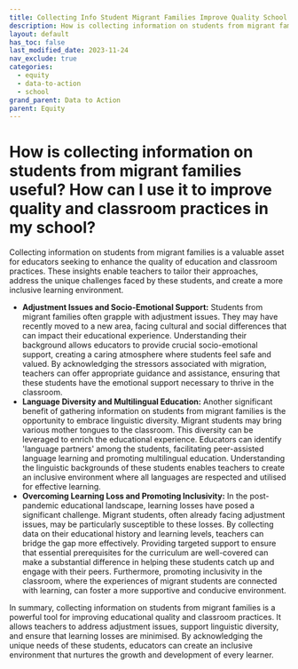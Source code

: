 ```yaml
---
title: Collecting Info Student Migrant Families Improve Quality School
description: How is collecting information on students from migrant families useful? How can I use it to improve quality and classroom practices in my school?
layout: default
has_toc: false
last_modified_date: 2023-11-24
nav_exclude: true
categories:
  - equity
  - data-to-action
  - school
grand_parent: Data to Action
parent: Equity
---
```

# How is collecting information on students from migrant families useful? How can I use it to improve quality and classroom practices in my school?

Collecting information on students from migrant families is a valuable asset for educators seeking to enhance the quality of education and classroom practices. These insights enable teachers to tailor their approaches, address the unique challenges faced by these students, and create a more inclusive learning environment.

- **Adjustment Issues and Socio-Emotional Support:** Students from migrant families often grapple with adjustment issues. They may have recently moved to a new area, facing cultural and social differences that can impact their educational experience. Understanding their background allows educators to provide crucial socio-emotional support, creating a caring atmosphere where students feel safe and valued. By acknowledging the stressors associated with migration, teachers can offer appropriate guidance and assistance, ensuring that these students have the emotional support necessary to thrive in the classroom.
- **Language Diversity and Multilingual Education:** Another significant benefit of gathering information on students from migrant families is the opportunity to embrace linguistic diversity. Migrant students may bring various mother tongues to the classroom. This diversity can be leveraged to enrich the educational experience. Educators can identify 'language partners' among the students, facilitating peer-assisted language learning and promoting multilingual education. Understanding the linguistic backgrounds of these students enables teachers to create an inclusive environment where all languages are respected and utilised for effective learning.
- **Overcoming Learning Loss and Promoting Inclusivity:** In the post-pandemic educational landscape, learning losses have posed a significant challenge. Migrant students, often already facing adjustment issues, may be particularly susceptible to these losses. By collecting data on their educational history and learning levels, teachers can bridge the gap more effectively. Providing targeted support to ensure that essential prerequisites for the curriculum are well-covered can make a substantial difference in helping these students catch up and engage with their peers. Furthermore, promoting inclusivity in the classroom, where the experiences of migrant students are connected with learning, can foster a more supportive and conducive environment.

In summary, collecting information on students from migrant families is a powerful tool for improving educational quality and classroom practices. It allows teachers to address adjustment issues, support linguistic diversity, and ensure that learning losses are minimised. By acknowledging the unique needs of these students, educators can create an inclusive environment that nurtures the growth and development of every learner.